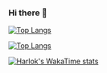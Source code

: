 ### Hi there 👋

<!--
**FatimaCapilla/FatimaCapilla** is a ✨ _special_ ✨ repository because its `README.md` (this file) appears on your GitHub profile.
Here are some ideas to get you started:

- 🔭 I’m currently working on ...
- 🌱 I’m currently learning ...
- 👯 I’m looking to collaborate on ...
- 🤔 I’m looking for help with ...
- 💬 Ask me about ...
- 📫 How to reach me: ...
- 😄 Pronouns: ...
- ⚡ Fun fact: ...
-->
[![Top Langs](https://github-readme-stats.vercel.app/api/top-langs/?username=FatimaCapilla)](https://github.com/FatimaCapilla/github-readme-stats) 

[![Top Langs](https://github-readme-stats.vercel.app/api/top-langs/?username=FatimaCapilla&exclude_repo=github-readme-stats,FatimaCapilla.github.io)](https://github.com/FatimaCapilla/github-readme-stats)

[![Harlok's WakaTime stats](https://github-readme-stats.vercel.app/api/wakatime?username=FatimaCapilla)](https://github.com/FatimaCapilla/github-readme-stats)
